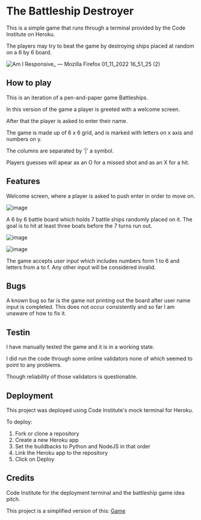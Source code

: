 <h1>The Battleship Destroyer</h1>
  This is a simple game that runs through a terminal provided by the Code Institute on Heroku.
  
  The players may try to beat the game by destroying ships placed at random on a 6 by 6 board.
   
![Am I Responsive_ — Mozilla Firefox 01_11_2022 16_51_25 (2)](https://user-images.githubusercontent.com/104979865/199278084-ca674406-80e7-4ddc-9e68-2174745061a2.png)

<h2>How to play</h2>

This is an iteration of a pen-and-paper game Battleships.

In this version of the game a player is greeted with a welcome screen.

After that the player is asked to enter their name.

The game is made up of 6 x 6 grid, and is marked with letters on x axis and numbers on y.

The columns are separated by '|' a symbol.

Players guesses will apear as an O for a missed shot and as an X for a hit.

<h2>Features</h2>

Welcome screen, where a player is asked to push enter in order to move on.

![image](https://user-images.githubusercontent.com/104979865/200787554-8671f19e-bbb5-4163-9d86-18e78f1ce572.png)

A 6 by 6 battle board which holds 7 battle ships randomly placed on it. The goal is to hit at least three boats before the 7 turns run out.

![image](https://user-images.githubusercontent.com/104979865/200787748-56a4ff23-9667-46f6-940a-202501beac97.png)

![image](https://user-images.githubusercontent.com/104979865/200788548-0d9bc866-75f1-4069-8a1a-9f1dd9a4bd91.png)

The game accepts user input which includes numbers form 1 to 6 and letters from a to f. Any other input will be considered invalid.

<h2>Bugs</h2>

A known bug so far is the game not printing out the board after user name input is completed. This does not occur consistently and so far 
I am unaware of how to fix it.

<h2>Testin</h2>

I have manually tested the game and it is in a working state. 

I did run the code through some online validators none of which seemed to point to any problems. 

Though reliability of those validators is questionable.

<h2>Deployment</h2>

This project was deployed using Code Institute's mock terminal for Heroku.

To deploy:
1. Fork or clone a repository
2. Create a new Heroku app
3. Set the buildbacks to Python and NodeJS in that order
4. Link the Heroku app to the repository
5. Click on Deploy

<h2>Credits</h2>

Code Institute for the deployment terminal and the battleship game idea pitch.

This project is a simplified version of this:
<a href="https://github.com/gbrough/battleship/blob/main/5_ship_types_with_computer.py" target="_blank" rel=”noopener”>Game</a>
